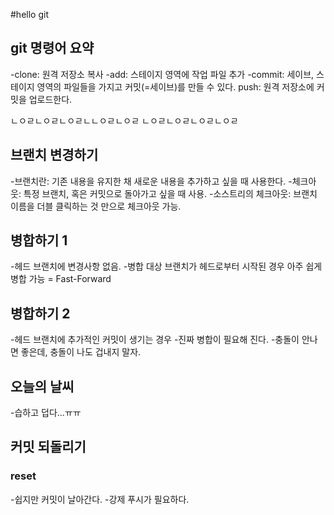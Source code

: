 #hello git

## git 명령어 요약
 
 -clone: 원격 저장소 복사
 -add: 스테이지 영역에 작업 파일 추가
 -commit: 세이브, 스테이지 영역의 파일들을 가지고 커밋(=세이브)를 만들 수 있다.
 push: 원격 저장소에 커밋을 업로드한다.

 

 ㄴㅇㄹㄴㅇㄹㄴㅇㄹㄴㄴㅇㄹㄴㅇㄹ
 ㄴㅇㄹㄴㅇㄹㄴㅇㄹㄴㅇㄹ

 ## 브랜치 변경하기

 -브랜치란: 기존 내용을 유지한 채 새로운 내용을 추가하고 싶을 때 사용한다.
 -체크아웃: 특정 브랜치, 혹은 커밋으로 돌아가고 싶을 때 사용.
 -소스트리의 체크아웃: 브랜치 이름을 더블 클릭하는 것 만으로 체크아웃 가능.
 
 ## 병합하기 1
 -헤드 브랜치에 변경사항 없음.
 -병합 대상 브랜치가 헤드로부터 시작된 경우 아주 쉽게 병합 가능 = Fast-Forward

 ## 병합하기 2
 -헤드 브랜치에 추가적인 커밋이 생기는 경우
 -진짜 병합이 필요해 진다.
 -충돌이 안나면 좋은데, 충돌이 나도 겁내지 말자.

 ## 오늘의 날씨
 -습하고 덥다...ㅠㅠ
 
 ## 커밋 되돌리기

 ### reset
 -쉽지만 커밋이 날아간다.
 -강제 푸시가 필요하다.